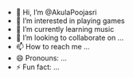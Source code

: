- 👋 Hi, I’m @AkulaPoojasri
- 👀 I’m interested in playing games
- 🌱 I’m currently learning music
- 💞️ I’m looking to collaborate on ...
- 📫 How to reach me ...
- 😄 Pronouns: ...
- ⚡ Fun fact: ...

<!---
AkulaPoojasri/AkulaPoojasri is a ✨ special ✨ repository because its `README.md` (this file) appears on your GitHub profile.
You can click the Preview link to take a look at your changes.
--->

